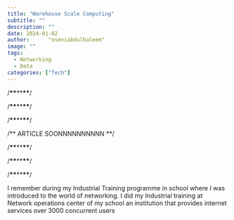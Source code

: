 ```yaml
---
title: "Warehouse Scale Computing"
subtitle: ""
description: ""
date: 2024-01-02
author:      "oseniabdulhaleem"
image: ""
tags:
  - Networking
  - Data
categories: ["Tech"]
---
```


/******\*\*******\*\*******\*\*******/

/******\*\*******\*\*******\*\*******/

/******\*\*******\*\*******\*\*******/

/** ARTICLE SOONNNNNNNNNN **/

/******\*\*******\*\*******\*\*******/

/******\*\*******\*\*******\*\*******/

/******\*\*******\*\*******\*\*******/

I remember during my Industrial Training programme in school where I was introduced to the world of networking. I did my Industrial training at Network operations center of my school an institution that provides internet services over 3000 concurrent users
